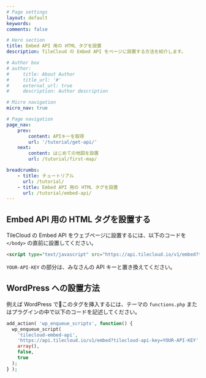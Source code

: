 ```yaml
---
# Page settings
layout: default
keywords:
comments: false

# Hero section
title: Embed API 用の HTML タグを設置
description: TileCloud の Embed API をページに設置する方法を紹介します。

# Author box
# author:
#     title: About Author
#     title_url: '#'
#     external_url: true
#     description: Author description

# Micro navigation
micro_nav: true

# Page navigation
page_nav:
    prev:
        content: APIキーを取得
        url: '/tutorial/get-api/'
    next:
        content: はじめての地図を設置
        url: /tutorial/first-map/

breadcrumbs:
    - title: チュートリアル
      url: /tutorial/
    - title: Embed API 用の HTML タグを設置
      url: /tutorial/embed-api/
---
```


## Embed API 用の HTML タグを設置する

TileCloud の Embed API をウェブページに設置するには、以下のコードを `</body>` の直前に設置してください。

```html
<script type="text/javascript" src="https://api.tilecloud.io/v1/embed?tilecloud-api-key=YOUR-API-KEY"></script>
```

`YOUR-API-KEY` の部分は、みなさんの API キーと置き換えてください。

## WordPress への設置方法

例えば WordPress でこのタグを挿入するには、テーマの `functions.php` またはプラグインの中で以下のコードを記述してください。

```php
add_action( 'wp_enqueue_scripts', function() {
  wp_enqueue_script(
    'tilecloud-embed-api',
    'https://api.tilecloud.io/v1/embed?tilecloud-api-key=YOUR-API-KEY',
    array(),
    false,
    true
  );
} );
```